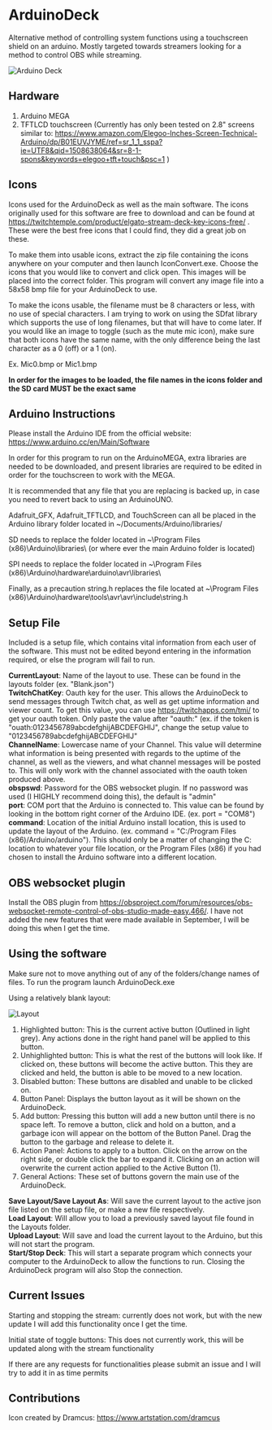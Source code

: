 # ArduinoDeck
Alternative method of controlling system functions using a touchscreen shield on an arduino. Mostly targeted towards streamers looking for a method to control OBS while streaming.

![Arduino Deck](https://github.com/MikeJewski/ArduinoDeck/edit/master/ArduinoDeck.jpg?raw=true)

## Hardware

1. Arduino MEGA
2. TFTLCD touchscreen (Currently has only been tested on 2.8" screens similar to: https://www.amazon.com/Elegoo-Inches-Screen-Technical-Arduino/dp/B01EUVJYME/ref=sr_1_1_sspa?ie=UTF8&qid=1508638064&sr=8-1-spons&keywords=elegoo+tft+touch&psc=1 )

## Icons

Icons used for the ArduinoDeck as well as the main software. The icons originally used for this software are free to download and can be found at https://twitchtemple.com/product/elgato-stream-deck-key-icons-free/ . These were the best free icons that I could find, they did a great job on these.

To make them into usable icons, extract the zip file containing the icons anywhere on your computer and then launch IconConvert.exe. Choose the icons that you would like to convert and click open. This images will be placed into the correct folder. This program will convert any image file into a 58x58 bmp file for your ArduinoDeck to use.

To make the icons usable, the filename must be 8 characters or less, with no use of special characters. I am trying to work on using the SDfat library which supports the use of long filenames, but that will have to come later. If you would like an image to toggle (such as the mute mic icon), make sure that both icons have the same name, with the only difference being the last character as a 0 (off) or a 1 (on).

Ex. Mic0.bmp or Mic1.bmp

**In order for the images to be loaded, the file names in the icons folder and the SD card MUST be the exact same**

## Arduino Instructions

Please install the Arduino IDE from the official website: https://www.arduino.cc/en/Main/Software

In order for this program to run on the ArduinoMEGA, extra libraries are needed to be downloaded, and present libraries are required to be edited in order for the touchscreen to work with the MEGA.

It is recommended that any file that you are replacing is backed up, in case you need to revert back to using an ArduinoUNO.

Adafruit_GFX, Adafruit_TFTLCD, and TouchScreen can all be placed in the Arduino library folder located in ~/Documents/Arduino/libraries/

SD needs to replace the folder located in ~\Program Files (x86)\Arduino\libraries\ (or where ever the main Arduino folder is located)

SPI needs to replace the folder located in ~\Program Files (x86)\Arduino\hardware\arduino\avr\libraries\

Finally, as a precaution string.h replaces the file located at ~\Program Files (x86)\Arduino\hardware\tools\avr\avr\include\string.h

## Setup File

Included is a setup file, which contains vital information from each user of the software. This must not be edited beyond entering in the information required, or else the program will fail to run.  


**CurrentLayout**: Name of the layout to use. These can be found in the layouts folder (ex. "Blank.json")  
**TwitchChatKey**: Oauth key for the user. This allows the ArduinoDeck to send messages through Twitch chat, as well as get uptime information and viewer count. To get this value, you can use https://twitchapps.com/tmi/ to get your oauth token. Only paste the value after "oauth:" (ex. if the token is "ouath:0123456789abcdefghijABCDEFGHIJ", change the setup value to "0123456789abcdefghijABCDEFGHIJ"  
**ChannelName**: Lowercase name of your Channel. This value will determine what information is being presented with regards to the uptime of the channel, as well as the viewers, and what channel messages will be posted to. This will only work with the channel associated with the oauth token produced above.  
**obspswd**: Password for the OBS websocket plugin. If no password was used (I HIGHLY recommend doing this), the default is "admin"  
**port**: COM port that the Arduino is connected to. This value can be found by looking in the bottom right corner of the Arduino IDE. (ex. port = "COM8")  
**command**: Location of the initial Arduino install location, this is used to update the layout of the Arduino. (ex. command = "C:/Program Files (x86)/Arduino/arduino"). This should only be a matter of changing the C: location to whatever your file location, or the Program Files (x86) if you had chosen to install the Arduino software into a different location.

## OBS websocket plugin

Install the OBS plugin from https://obsproject.com/forum/resources/obs-websocket-remote-control-of-obs-studio-made-easy.466/. I have not added the new features that were made available in September, I will be doing this when I get the time.

## Using the software
Make sure not to move anything out of any of the folders/change names of files. To run the program launch ArduinoDeck.exe

Using a relatively blank layout:

![Layout](https://github.com/MikeJewski/ArduinoDeck/edit/master/ArduinoDeckLayout.png?raw=true)

1. Highlighted button: This is the current active button (Outlined in light grey). Any actions done in the right hand panel will be applied to this button.
2. Unhighlighted button: This is what the rest of the buttons will look like. If clicked on, these buttons will become the active button. This they are clicked and held, the button is able to be moved to a new location.
3. Disabled button: These buttons are disabled and unable to be clicked on.
4. Button Panel: Displays the button layout as it will be shown on the ArduinoDeck.
5. Add button: Pressing this button will add a new button until there is no space left. To remove a button, click and hold on a button, and a garbage icon will appear on the bottom of the Button Panel. Drag the button to the garbage and release to delete it.
6. Action Panel: Actions to apply to a button. Click on the arrow on the right side, or double click the bar to expand it. Clicking on an action will overwrite the current action applied to the Active Button (1). 
7. General Actions: These set of buttons govern the main use of the ArduinoDeck. 

**Save Layout/Save Layout As**: Will save the current layout to the active json file listed on the setup file, or make a new file respectively.  
**Load Layout**: Will allow you to load a previously saved layout file found in the Layouts folder.   
**Upload Layout**: Will save and load the current layout to the Arduino, but this will not start the program.  
**Start/Stop Deck**: This will start a separate program which connects your computer to the ArduinoDeck to allow the functions to run. Closing the ArduinoDeck program will also Stop the connection.  

## Current Issues

Starting and stopping the stream: currently does not work, but with the new update I will add this functionality once I get the time.

Initial state of toggle buttons: This does not currently work, this will be updated along with the stream functionality

If there are any requests for functionalities please submit an issue and I will try to add it in as time permits

## Contributions

Icon created by Dramcus: https://www.artstation.com/dramcus
